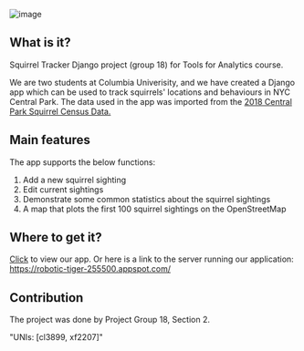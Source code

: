 ![image](https://raw.githubusercontent.com/Ellin-Fan/squirrel_group18/master/SquirrelTracker.jpg)

## What is it?

Squirrel Tracker Django project (group 18) for Tools for Analytics course.

We are two students at Columbia Univerisity, and we have created a Django app which can be used to track squirrels' locations and behaviours in NYC Central Park. The data used in the app was imported from the [2018 Central Park Squirrel Census Data.](https://data.cityofnewyork.us/Environment/2018-Central-Park-Squirrel-Census-Squirrel-Data/vfnx-vebw)

## Main features

The app supports the below functions:
1) Add a new squirrel sighting
2) Edit current sightings
3) Demonstrate some common statistics about the squirrel sightings
3) A map that plots the first 100 squirrel sightings on the OpenStreetMap

## Where to get it?

[Click](https://robotic-tiger-255500.appspot.com/) to view our app.
Or here is a link to the server running our application: https://robotic-tiger-255500.appspot.com/

## Contribution

The project was done by Project Group 18, Section 2.

"UNIs: [cl3899, xf2207]"

